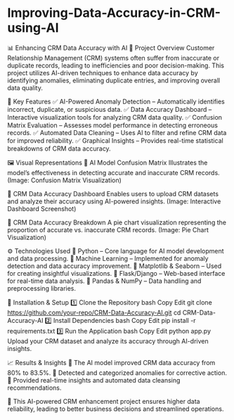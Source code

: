 # Improving-Data-Accuracy-in-CRM-using-AI
📊 Enhancing CRM Data Accuracy with AI
📌 Project Overview
Customer Relationship Management (CRM) systems often suffer from inaccurate or duplicate records, leading to inefficiencies and poor decision-making. This project utilizes AI-driven techniques to enhance data accuracy by identifying anomalies, eliminating duplicate entries, and improving overall data quality.

🚀 Key Features
✅ AI-Powered Anomaly Detection – Automatically identifies incorrect, duplicate, or suspicious data.
✅ Data Accuracy Dashboard – Interactive visualization tools for analyzing CRM data quality.
✅ Confusion Matrix Evaluation – Assesses model performance in detecting erroneous records.
✅ Automated Data Cleaning – Uses AI to filter and refine CRM data for improved reliability.
✅ Graphical Insights – Provides real-time statistical breakdowns of CRM data accuracy.

🖼️ Visual Representations
🔹 AI Model Confusion Matrix
Illustrates the model’s effectiveness in detecting accurate and inaccurate CRM records.
(Image: Confusion Matrix Visualization)

🔹 CRM Data Accuracy Dashboard
Enables users to upload CRM datasets and analyze their accuracy using AI-powered insights.
(Image: Interactive Dashboard Screenshot)

🔹 CRM Data Accuracy Breakdown
A pie chart visualization representing the proportion of accurate vs. inaccurate CRM records.
(Image: Pie Chart Visualization)

⚙️ Technologies Used
🔹 Python – Core language for AI model development and data processing.
🔹 Machine Learning – Implemented for anomaly detection and data accuracy improvement.
🔹 Matplotlib & Seaborn – Used for creating insightful visualizations.
🔹 Flask/Django – Web-based interface for real-time data analysis.
🔹 Pandas & NumPy – Data handling and preprocessing libraries.

📂 Installation & Setup
1️⃣ Clone the Repository
bash
Copy
Edit
git clone https://github.com/your-repo/CRM-Data-Accuracy-AI.git
cd CRM-Data-Accuracy-AI
2️⃣ Install Dependencies
bash
Copy
Edit
pip install -r requirements.txt
3️⃣ Run the Application
bash
Copy
Edit
python app.py
Upload your CRM dataset and analyze its accuracy through AI-driven insights.

📈 Results & Insights
🔹 The AI model improved CRM data accuracy from 80% to 83.5%.
🔹 Detected and categorized anomalies for corrective action.
🔹 Provided real-time insights and automated data cleansing recommendations.

📌 This AI-powered CRM enhancement project ensures higher data reliability, leading to better business decisions and streamlined operations.
